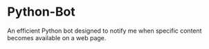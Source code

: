 # Python-Bot
An efficient Python bot designed to notify me when specific content becomes available on a web page.
